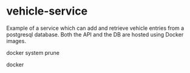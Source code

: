 # vehicle-service

Example of a service which can add and retrieve vehicle entries from a postgresql database. Both the API and the DB are hosted using Docker images.

docker system prune

docker 